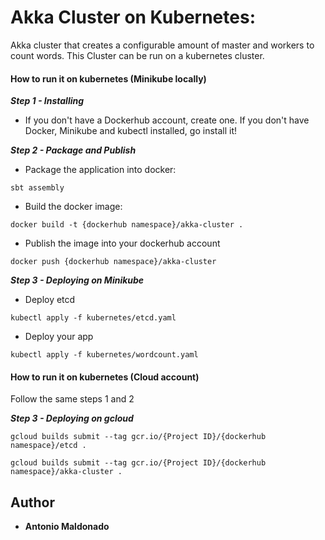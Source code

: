 # Akka Cluster on Kubernetes:
Akka cluster that creates a configurable amount of master and workers to count words.
This Cluster can be run on a kubernetes cluster.

#### How to run it on kubernetes (Minikube locally)

***Step 1 - Installing***
- If you don't have a Dockerhub account, create one. If you don't have Docker, Minikube and kubectl installed, go install it! 

***Step 2 - Package and Publish***
-  Package the application into docker:
```
sbt assembly
```
- Build the docker image:
```
docker build -t {dockerhub namespace}/akka-cluster .
```
- Publish the image into your dockerhub account
```
docker push {dockerhub namespace}/akka-cluster
```
***Step 3 - Deploying on Minikube***
- Deploy etcd
```
kubectl apply -f kubernetes/etcd.yaml
```
- Deploy your app
```
kubectl apply -f kubernetes/wordcount.yaml
```
#### How to run it on kubernetes (Cloud account)
Follow the same steps 1 and 2

***Step 3 - Deploying on gcloud***
```
gcloud builds submit --tag gcr.io/{Project ID}/{dockerhub namespace}/etcd .
```
```
gcloud builds submit --tag gcr.io/{Project ID}/{dockerhub namespace}/akka-cluster .
```
## Author
* **Antonio Maldonado**
